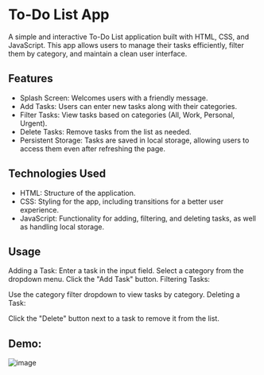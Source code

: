 # To-Do List App

A simple and interactive To-Do List application built with HTML, CSS, and JavaScript. This app allows users to manage their tasks efficiently, filter them by category, and maintain a clean user interface.

## Features

- Splash Screen: Welcomes users with a friendly message.
- Add Tasks: Users can enter new tasks along with their categories.
- Filter Tasks: View tasks based on categories (All, Work, Personal, Urgent).
- Delete Tasks: Remove tasks from the list as needed.
- Persistent Storage: Tasks are saved in local storage, allowing users to access them even after refreshing the page.

## Technologies Used

- HTML: Structure of the application.
- CSS: Styling for the app, including transitions for a better user experience.
- JavaScript: Functionality for adding, filtering, and deleting tasks, as well as handling local storage.

## Usage
Adding a Task:
Enter a task in the input field.
Select a category from the dropdown menu.
Click the "Add Task" button.
Filtering Tasks:

Use the category filter dropdown to view tasks by category.
Deleting a Task:

Click the "Delete" button next to a task to remove it from the list.

## Demo: 
![image](https://github.com/user-attachments/assets/b749f656-abae-48df-b11c-d7e144b5601e)
